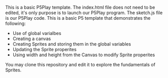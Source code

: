 This is a basic P5Play template. 
The index.html file does not need to be edited, it's only purpose is to launch our P5Play program. 
The sketch.js file is our P5Play code.  This is a basic P5 template that demonstrates the following:
- Use of global varialbes
- Creating a canvas
- Creating Sprites and storing them in the global variables
- Updating the Sprite properites
- Using width and height from the Canvas to modify Sprite properites

You may clone this repository and edit it to explore the fundamentals of Sprites. 
